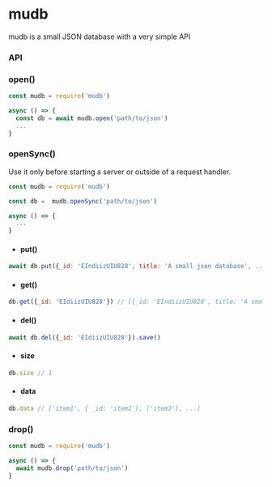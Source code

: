 # mudb

mudb is a small JSON database with a very simple API

### API

### open()
```javascript
const mudb = require('mudb')

async () => {
  const db = await mudb.open('path/to/json')
  ...
}
```

### openSync()
Use it only before starting a server or outside of a request handler.
```javascript
const mudb = require('mudb')

const db =  mudb.openSync('path/to/json')

async () => {
  ...
}
```

- #### put()
```javascript
await db.put({_id: 'EIndiizUIU828', title: 'A small json database', ... }).save()
```

- #### get()
```javascript
db.get({_id: 'EIdiizUIU828'}) // [{_id: 'EIndiizUIU828', title: 'A small json database', ... }]
```

- #### del()
```javascript
await db.del({_id: 'EIdiizUIU828'}).save()
```

- #### size
```javascript
db.size // 1
```

- #### data
```javascript
db.data // ['item1', { _id: 'item2'}, ['item3'], ...]
```


### drop()
```javascript
const mudb = require('mudb')

async () => {
  await mudb.drop('path/to/json')
}
```

